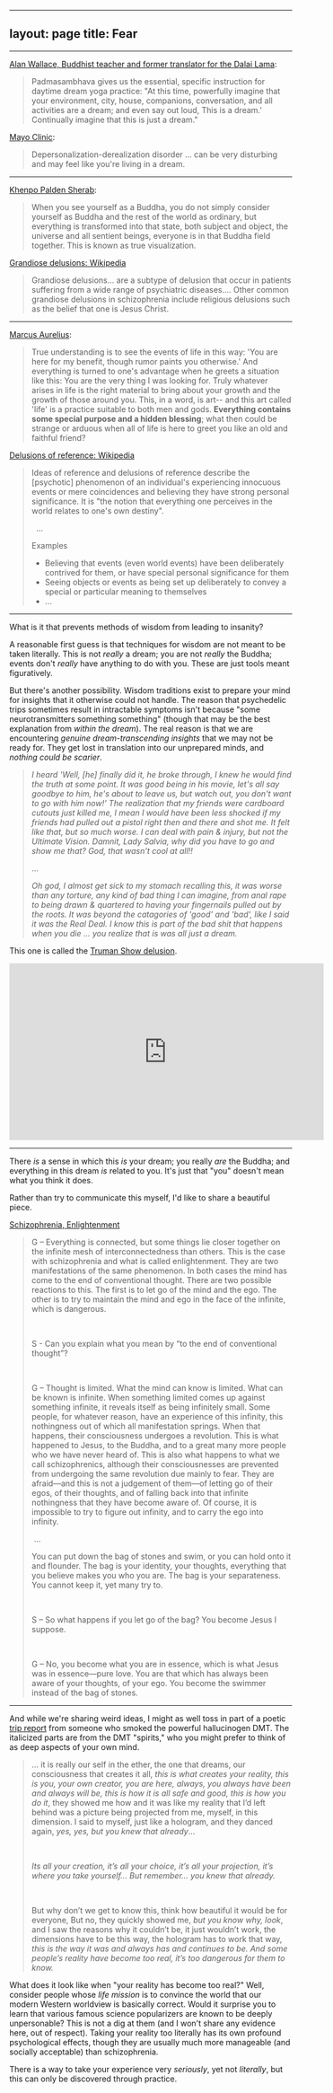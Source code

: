 
---
layout: page
title: Fear
---


---

[Alan Wallace, Buddhist teacher and former translator for the Dalai Lama](http://realitysandwich.com/150759/daytime_practices_dream_yoga/):

> Padmasambhava gives us the essential, specific instruction for daytime dream yoga practice: "At this time, powerfully imagine that your environment, city, house, companions, conversation, and all activities are a dream; and even say out loud, This is a dream.' Continually imagine that this is just a dream." 

[Mayo Clinic](https://www.mayoclinic.org/diseases-conditions/depersonalization-derealization-disorder/symptoms-causes/syc-20352911):

> Depersonalization-derealization disorder ... can be very disturbing and may feel like you're living in a dream.


---

[Khenpo Palden Sherab](http://www.turtlehill.org/khen/kind.html):

> When you see yourself as a Buddha, you do not simply consider yourself as Buddha and the rest of the world as ordinary, but  everything is transformed into that state, both subject and object, the universe and all sentient beings, everyone is in that Buddha field together. This is known as true visualization.

[Grandiose delusions: Wikipedia](https://en.wikipedia.org/wiki/Grandiose_delusions)

> Grandiose delusions... are a subtype of delusion that occur in patients suffering from a wide range of psychiatric diseases.... Other common grandiose delusions in schizophrenia include religious delusions such as the belief that one is Jesus Christ.

---

[Marcus Aurelius](https://www.goodreads.com/quotes/7605572-true-understanding-is-to-see-the-events-of-life-in
):

> True understanding is to see the events of life in this way: 'You are here for my benefit, though rumor paints you otherwise.' And everything is turned to one's advantage when he greets a situation like this: You are the very thing I was looking for. Truly whatever arises in life is the right material to bring about your growth and the growth of those around you. This, in a word, is art-- and this art called 'life' is a practice suitable to both men and gods. **Everything contains some special purpose and a hidden blessing**; what then could be strange or arduous when all of life is here to greet you like an old and faithful friend?

[Delusions of reference: Wikipedia](http://en.wikipedia.org/wiki/Delusions_of_reference)

> Ideas of reference and delusions of reference describe the [psychotic] phenomenon of an individual's experiencing innocuous events or mere coincidences and believing they have strong personal significance. It is "the notion that everything one perceives in the world relates to one's own destiny".
>
> &nbsp; ...
>
> Examples
>
> * Believing that events (even world events) have been deliberately contrived for them, or have special personal significance for them
> * Seeing objects or events as being set up deliberately to convey a special or particular meaning to themselves
> * ...

---

What is it that prevents methods of wisdom from leading to insanity?

A reasonable first guess is that techniques for wisdom are not meant
to be taken literally. This is not *really* a dream; you are not *really*
the Buddha; events don't *really* have anything to do with you. These are just 
tools meant figuratively.

But there's another possibility. Wisdom traditions exist to prepare your mind
for insights that it otherwise could not handle. The reason that psychedelic
trips sometimes result in intractable symptoms isn't because "some 
neurotransmitters something something" (though that may be the best explanation
from *within the dream*). The real reason is that we are encountering *genuine
dream-transcending insights* that we may not be ready for. They get
lost in translation into our unprepared minds, and *nothing could be scarier*.

> *I heard 'Well, [he] finally did it, he broke through, I knew he would find the truth at some point. It was good being in his movie, let's all say goodbye to him, he's about to leave us, but watch out, you don't want to go with him now!' The realization that my friends were cardboard cutouts just killed me, I mean I would have been less shocked if my friends had pulled out a pistol right then and there and shot me. It felt like that, but so much worse. I can deal with pain & injury, but not the Ultimate Vision. Damnit, Lady Salvia, why did you have to go and show me that? God, that wasn't cool at all!!* 
> 
> ... 
> 
> *Oh god, I almost get sick to my stomach recalling this, it was worse than any torture, any kind of bad thing I can imagine, from anal rape to being drawn & quartered to having your fingernails pulled out by the roots. It was beyond the catagories of 'good' and 'bad', like I said it was the Real Deal. I know this is part of the bad shit that happens when you die ... you realize that is was all just a dream.*

This one is called the [Truman Show delusion](https://en.wikipedia.org/wiki/The_Truman_Show_delusion).

<iframe width="560" height="315" align="middle" src="https://www.youtube.com/embed/u-ApxFOpl28" 
frameborder="0" allow="autoplay; encrypted-media" allowfullscreen
style="display: block; margin-left: auto; margin-right: auto;"
></iframe>

---

There *is* a sense in which this *is* your dream; you really *are* the Buddha; 
and everything in this dream *is* related to you. It's just that "you" doesn't
mean what you think it does.

Rather than try to communicate this myself, I'd like to share a beautiful piece.

[Schizophrenia, Enlightenment](http://greengaze.blogspot.com/2009/07/g-everything-is-connected-but-some.html)

> G – Everything is connected, but some things lie closer together on the infinite mesh of interconnectedness than others. This is the case with schizophrenia and what is called enlightenment. They are two manifestations of the same phenomenon. In both cases the mind has come to the end of conventional thought. There are two possible reactions to this. The first is to let go of the mind and the ego. The other is to try to maintain the mind and ego in the face of the infinite, which is dangerous. 
>
> &nbsp;
>
> S - Can you explain what you mean by “to the end of conventional thought”?
>
> &nbsp;
>
> G – Thought is limited. What the mind can know is limited. What can be known is infinite. When something limited comes up against something infinite, it reveals itself as being infinitely small. Some people, for whatever reason, have an experience of this infinity, this nothingness out of which all manifestation springs. When that happens, their consciousness undergoes a revolution. This is what happened to Jesus, to the Buddha, and to a great many more people who we have never heard of. This is also what happens to what we call schizophrenics, although their consciousnesses are prevented from undergoing the same revolution due mainly to fear. They are afraid—and this is not a judgement of them—of letting go of their egos, of their thoughts, and of falling back into that infinite nothingness that they have become aware of. Of course, it is impossible to try to figure out infinity, and to carry the ego into infinity.
>
> &nbsp;...
>
> You can put down the bag of stones and swim, or you can hold onto it and flounder. The bag is your identity, your thoughts, everything that you believe makes you who you are. The bag is your separateness. You cannot keep it, yet many try to.
>
> &nbsp;
>
> S – So what happens if you let go of the bag? You become Jesus I suppose.
>
> &nbsp;
>
> G – No, you become what you are in essence, which is what Jesus was in essence—pure love. You are that which has always been aware of your thoughts, of your ego. You become the swimmer instead of the bag of stones.

---

And while we're sharing weird ideas, I might as well toss in part
of a poetic [trip report](https://www.dmt-nexus.me/forum/default.aspx?g=posts&m=59585) 
from someone who smoked the powerful hallucinogen DMT. The italicized
parts are from the DMT "spirits," who you might prefer to think of as
deep aspects of your own mind.

> ... it is really our self in the ether, the one that dreams, our consciousness that creates it all, *this is what creates your reality, this is you, your own creator, you are here, always, you always have been and always will be, this is how it is all safe and good, this is how you do it*, they showed me how and it was like my reality that I’d left behind was a picture being projected from me, myself, in this dimension. I said to myself, just like a hologram, and they danced again, *yes, yes, but you knew that already*...
>
> &nbsp;
>
> *Its all your creation, it’s all your choice, it’s all your projection, it’s where you take yourself... But remember… you knew that already.*
>
> &nbsp;
>
> But why don’t we get to know this, think how beautiful it would be for everyone, But no, they quickly showed me, *but you know why, look*, and I saw the reasons why it couldn’t be, it just wouldn’t work, the dimensions have to be this way, the hologram has to work that way, *this is the way it was and always has and continues to be. And some people’s reality have become too real, it’s too dangerous for them to know.*

What does it look like when "your reality has become too real?" Well, consider
people whose *life mission* is to convince the world that our modern Western
worldview is basically correct. Would it surprise you to learn that various
famous science popularizers are known to be deeply unpersonable? This is
not a dig at them (and I won't share any evidence here, out of respect). 
Taking your reality too literally has its own profound psychological effects, 
though they are usually much more manageable (and socially acceptable) than 
schizophrenia.

There is a way to take your experience very *seriously*, yet not *literally*, 
but this can only be discovered through practice.

<!-- TODO
As an aside:
If you believe in a world whose only ingredients are fundamentally lifeless,
you should not be surprised if your dream begins to reflect that (for example,
in the form of a [6th mass extinction](https://www.theguardian.com/environment/2017/jul/10/earths-sixth-mass-extinction-event-already-underway-scientists-warn)). It would also be unwise to point
fingers (at politicians, executives, ...) when this is *your* dream.
-->
